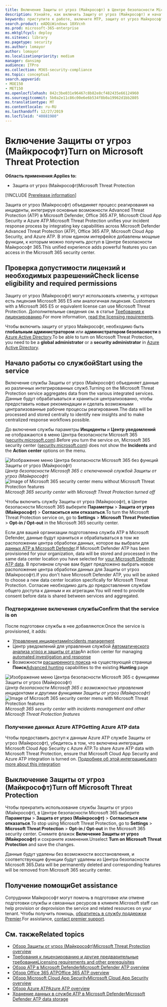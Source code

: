 ```yaml
---
title: Включение Защиты от угроз (Майкрософт) в Центре безопасности Microsoft 365
description: Узнайте, как включить Защиту от угроз (Майкрософт) и начать интеграцию инцидентов безопасности и реагирования на них.
keywords: приступите к работе, включите MTP, защиту от угроз Майкрософт, M365, безопасность, расположение данных, необходимые разрешения, права на лицензирование
search.product: eADQiWindows 10XVcnh
ms.prod: microsoft-365-enterprise
ms.mktglfcycl: deploy
ms.sitesec: library
ms.pagetype: security
ms.author: lomayor
author: lomayor
ms.localizationpriority: medium
manager: dansimp
audience: ITPro
ms.collection: M365-security-compliance
ms.topic: conceptual
search.appverid:
- MOE150
- MET150
ms.openlocfilehash: 842c3be031e96467c8b82e8cf482435e66124960
ms.sourcegitcommit: 5b0a2e11c86c00e6e6b534f8b0a19962d1bb2805
ms.translationtype: MT
ms.contentlocale: ru-RU
ms.lasthandoff: 12/27/2019
ms.locfileid: "40881980"
---
```

# <a name="turn-on-microsoft-threat-protection"></a><span data-ttu-id="11be0-104">Включение Защиты от угроз (Майкрософт)</span><span class="sxs-lookup"><span data-stu-id="11be0-104">Turn on Microsoft Threat Protection</span></span>

<span data-ttu-id="11be0-105">**Область применения:**</span><span class="sxs-lookup"><span data-stu-id="11be0-105">**Applies to:**</span></span>
- <span data-ttu-id="11be0-106">Защита от угроз (Майкрософт)</span><span class="sxs-lookup"><span data-stu-id="11be0-106">Microsoft Threat Protection</span></span>

[!INCLUDE [Prerelease information](../includes/prerelease.md)]

<span data-ttu-id="11be0-107">Защита от угроз (Майкрософт) объединяет процесс реагирования на инциденты, интегрируя основные возможности Advanced Threat Protection (ATP) в Microsoft Defender, Office 365 ATP, Microsoft Cloud App Security и Azure ATP.</span><span class="sxs-lookup"><span data-stu-id="11be0-107">Microsoft Threat Protection unifies your incident response process by integrating key capabilities across Microsoft Defender Advanced Threat Protection (ATP), Office 365 ATP, Microsoft Cloud App Security, and Azure ATP.</span></span> <span data-ttu-id="11be0-108">В этом едином интерфейсе добавлены мощные функции, к которым можно получить доступ в Центре безопасности Майкрософт 365.</span><span class="sxs-lookup"><span data-stu-id="11be0-108">This unified experience adds powerful features you can access in the Microsoft 365 security center.</span></span>

## <a name="check-license-eligibility-and-required-permissions"></a><span data-ttu-id="11be0-109">Проверка допустимости лицензий и необходимых разрешений</span><span class="sxs-lookup"><span data-stu-id="11be0-109">Check license eligibility and required permissions</span></span>
<span data-ttu-id="11be0-110">Защиту от угроз (Майкрософт) могут использовать клиенты, у которых есть лицензия Microsoft 365 E5 или аналогичная лицензия. </span><span class="sxs-lookup"><span data-stu-id="11be0-110">Customers with a Microsoft 365 E5 or equivalent license can use Microsoft Threat Protection.</span></span> <span data-ttu-id="11be0-111">Дополнительные сведения см. в статье [Требования к лицензированию](prerequisites.md#licensing-requirements).</span><span class="sxs-lookup"><span data-stu-id="11be0-111">For more information, [read the licensing requirements](prerequisites.md#licensing-requirements).</span></span>

 <span data-ttu-id="11be0-112">Чтобы включить защиту от угроз Майкрософт, необходимо быть **глобальным администратором** или **администратором безопасности** в [Azure Active Directory](https://docs.microsoft.com/azure/active-directory/users-groups-roles/directory-assign-admin-roles#available-roles).</span><span class="sxs-lookup"><span data-stu-id="11be0-112">To be able to turn on Microsoft Threat Protection, you need to be a **global administrator** or a **security administrator** in [Azure Active Directory](https://docs.microsoft.com/azure/active-directory/users-groups-roles/directory-assign-admin-roles#available-roles).</span></span>

## <a name="start-using-the-service"></a><span data-ttu-id="11be0-113">Начало работы со службой</span><span class="sxs-lookup"><span data-stu-id="11be0-113">Start using the service</span></span>
<span data-ttu-id="11be0-114">Включение службы Защиты от угроз (Майкрософт) объединяет данные из различных интегрированных служб.</span><span class="sxs-lookup"><span data-stu-id="11be0-114">Turning on the Microsoft Threat Protection service aggregates data from the various integrated services.</span></span> <span data-ttu-id="11be0-115">Данные будут обрабатываться и храниться централизованно, чтобы предоставить новые рекомендации и сделать возможными централизованные рабочие процессы реагирования.</span><span class="sxs-lookup"><span data-stu-id="11be0-115">The data will be processed and stored centrally to identify new insights and to make centralized response workflows possible.</span></span>

<span data-ttu-id="11be0-116">До включения службы параметры **Инциденты** и **Центр уведомлений** не отображаются в меню Центра безопасности Microsoft 365 ([security.microsoft.com](https://security.microsoft.com)).</span><span class="sxs-lookup"><span data-stu-id="11be0-116">Before you turn the service on, Microsoft 365 security center ([security.microsoft.com](https://security.microsoft.com)) does not show the **Incidents** and the **Action center** options on the menu.</span></span>

<span data-ttu-id="11be0-117">![Изображение меню Центра безопасности Microsoft 365 без функций Защиты от угроз (Майкрософт)](../images/mtp-off.png)
*Центр безопасности Microsoft 365 с отключенной службой Защиты от угроз (Майкрософт)*</span><span class="sxs-lookup"><span data-stu-id="11be0-117">![Image of Microsoft 365 security center menu without Microsoft Threat Protection features](../images/mtp-off.png)
*Microsoft 365 security center with Microsoft Threat Protection turned off*</span></span>

<span data-ttu-id="11be0-118">Чтобы включить службу Защиты от угроз (Майкрософт), в Центре безопасности Microsoft 365 выберите **Параметры** > **Защита от угроз (Майкрософт)** > **Согласиться или отказаться**.</span><span class="sxs-lookup"><span data-stu-id="11be0-118">To turn the Microsoft Threat Protection service on, go to **Settings** > **Microsoft Threat Protection** > **Opt-in / Opt-out** in the Microsoft 365 security center.</span></span>

<span data-ttu-id="11be0-119">Если для вашей организации подготовлена служба ATP в Microsoft Defender, данные будут храниться и обрабатываться в том же расположении центра обработки данных, которое вы выбрали для [данных ATP в Microsoft Defender](https://docs.microsoft.com/windows/security/threat-protection/microsoft-defender-atp/data-storage-privacy).</span><span class="sxs-lookup"><span data-stu-id="11be0-119">If Microsoft Defender ATP has been provisioned for your organization, data will be stored and processed in the same data center location you have selected for [your Microsoft Defender ATP data](https://docs.microsoft.com/windows/security/threat-protection/microsoft-defender-atp/data-storage-privacy).</span></span> <span data-ttu-id="11be0-120">В противном случае вам будет предложено выбрать новое расположение центра обработки данных для Защиты от угроз (Майкрософт).</span><span class="sxs-lookup"><span data-stu-id="11be0-120">If you don't have Microsoft Defender ATP, you will be asked to choose a new data center location specifically for Microsoft Threat Protection.</span></span> <span data-ttu-id="11be0-121">Согласие необходимо дать до предоставления службам общего доступа к данным и их агрегации.</span><span class="sxs-lookup"><span data-stu-id="11be0-121">You will need to provide consent before data is shared between services and aggregated.</span></span>

### <a name="confirm-that-the-service-is-on"></a><span data-ttu-id="11be0-122">Подтверждение включения службы</span><span class="sxs-lookup"><span data-stu-id="11be0-122">Confirm that the service is on</span></span>
<span data-ttu-id="11be0-123">После подготовки службы в нее добавляются:</span><span class="sxs-lookup"><span data-stu-id="11be0-123">Once the service is provisioned, it adds:</span></span>

- [<span data-ttu-id="11be0-124">Управление инцидентами</span><span class="sxs-lookup"><span data-stu-id="11be0-124">Incidents management</span></span>](incidents-overview.md)
- <span data-ttu-id="11be0-125">Центр уведомлений для управления службой [Автоматического анализа угроз и защиты от атак](mtp-autoir.md)</span><span class="sxs-lookup"><span data-stu-id="11be0-125">An action center for managing [automated investigation and response](mtp-autoir.md)</span></span>
- <span data-ttu-id="11be0-126">Возможности [расширенного поиска](advanced-hunting-overview.md) на существующей странице **Поиск**</span><span class="sxs-lookup"><span data-stu-id="11be0-126">[Advanced hunting](advanced-hunting-overview.md) capabilities to the existing **Hunting** page</span></span>

<span data-ttu-id="11be0-127">![Изображение меню Центра безопасности Microsoft 365 с функциями Защиты от угроз (Майкрософт)](../images/mtp-on.png)
*Центр безопасности Microsoft 365 с возможностью управления инцидентами и другими функциями Защиты от угроз (Майкрософт)*</span><span class="sxs-lookup"><span data-stu-id="11be0-127">![Image of Microsoft 365 security center menu with Microsoft Threat Protection features](../images/mtp-on.png)
*Microsoft 365 security center with incidents management and other Microsoft Threat Protection features*</span></span>

### <a name="getting-azure-atp-data"></a><span data-ttu-id="11be0-128">Получение данных Azure ATP</span><span class="sxs-lookup"><span data-stu-id="11be0-128">Getting Azure ATP data</span></span>
<span data-ttu-id="11be0-129">Чтобы предоставить доступ к данным Azure ATP службе Защиты от угроз (Майкрософт), убедитесь в том, что включена интеграция Microsoft Cloud App Security с Azure ATP.</span><span class="sxs-lookup"><span data-stu-id="11be0-129">To share Azure ATP data with Microsoft Threat Protection, ensure that Microsoft Cloud App Security and Azure ATP integration is turned on.</span></span> [<span data-ttu-id="11be0-130">Подробнее об этой интеграции</span><span class="sxs-lookup"><span data-stu-id="11be0-130">Learn more about this integration</span></span>](https://docs.microsoft.com/cloud-app-security/aatp-integration)


## <a name="turn-off-microsoft-threat-protection"></a><span data-ttu-id="11be0-131">Выключение Защиты от угроз (Майкрософт)</span><span class="sxs-lookup"><span data-stu-id="11be0-131">Turn off Microsoft Threat Protection</span></span>
<span data-ttu-id="11be0-132">Чтобы прекратить использование службы Защиты от угроз (Майкрософт), в Центре безопасности Microsoft 365 выберите **Параметры** > **Защита от угроз (Майкрософт)** > **Согласиться или отказаться**.</span><span class="sxs-lookup"><span data-stu-id="11be0-132">To stop using Microsoft Threat Protection, go to **Settings** > **Microsoft Threat Protection** > **Opt-in / Opt-out** in the Microsoft 365 security center.</span></span> <span data-ttu-id="11be0-133">Снимите флажок **Включение Защиты от угроз (Майкрософт)** и сохраните изменения.</span><span class="sxs-lookup"><span data-stu-id="11be0-133">Unselect **Turn on Microsoft Threat Protection** and save the changes.</span></span>

<span data-ttu-id="11be0-134">Данные будут удалены без возможности восстановления, и соответствующие функции будут удалены из Центра безопасности Microsoft 365.</span><span class="sxs-lookup"><span data-stu-id="11be0-134">Data will be permanently deleted and corresponding features will be removed from Microsoft 365 security center.</span></span>

## <a name="get-assistance"></a><span data-ttu-id="11be0-135">Получение помощи</span><span class="sxs-lookup"><span data-stu-id="11be0-135">Get assistance</span></span>

<span data-ttu-id="11be0-136">Сотрудники Майкрософт могут помочь в подготовке или отмене подготовки службы и связанных ресурсов в клиенте.</span><span class="sxs-lookup"><span data-stu-id="11be0-136">Microsoft staff can help provision or deprovision the service and related resources on your tenant.</span></span> <span data-ttu-id="11be0-137">Чтобы получить помощь, [обратитесь в службу поддержки Premier](https://go.microsoft.com/fwlink/?LinkID=733758).</span><span class="sxs-lookup"><span data-stu-id="11be0-137">For assistance, [contact premier support](https://go.microsoft.com/fwlink/?LinkID=733758).</span></span>

## <a name="related-topics"></a><span data-ttu-id="11be0-138">См. также</span><span class="sxs-lookup"><span data-stu-id="11be0-138">Related topics</span></span>

- [<span data-ttu-id="11be0-139">Обзор Защиты от угроз (Майкрософт)</span><span class="sxs-lookup"><span data-stu-id="11be0-139">Microsoft Threat Protection overview</span></span>](microsoft-threat-protection.md)
- [<span data-ttu-id="11be0-140">Требования к лицензированию и другие предварительные требования</span><span class="sxs-lookup"><span data-stu-id="11be0-140">Licensing requirements and other prerequisites</span></span>](prerequisites.md)
- [<span data-ttu-id="11be0-141">Обзор ATP в Microsoft Defender</span><span class="sxs-lookup"><span data-stu-id="11be0-141">Microsoft Defender ATP overview</span></span>](https://docs.microsoft.com/windows/security/threat-protection/microsoft-defender-atp/microsoft-defender-advanced-threat-protection)
- [<span data-ttu-id="11be0-142">Обзор Office 365 ATP</span><span class="sxs-lookup"><span data-stu-id="11be0-142">Office 365 ATP overview</span></span>](../office-365-security/office-365-atp.md)
- [<span data-ttu-id="11be0-143">Обзор Microsoft Cloud App Security</span><span class="sxs-lookup"><span data-stu-id="11be0-143">Microsoft Cloud App Security overview</span></span>](https://docs.microsoft.com/cloud-app-security/what-is-cloud-app-security)
- [<span data-ttu-id="11be0-144">Обзор Azure ATP</span><span class="sxs-lookup"><span data-stu-id="11be0-144">Azure ATP overview</span></span>](https://docs.microsoft.com/azure-advanced-threat-protection/what-is-atp)
- [<span data-ttu-id="11be0-145">Хранение данных в службе ATP в Microsoft Defender</span><span class="sxs-lookup"><span data-stu-id="11be0-145">Microsoft Defender ATP data storage</span></span>](https://docs.microsoft.com/windows/security/threat-protection/microsoft-defender-atp/data-storage-privacy)
